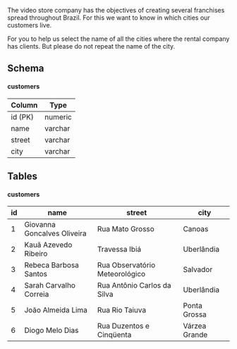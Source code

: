 The video store company has the objectives of creating several franchises spread throughout Brazil. For this we want to know in which cities our customers live.

For you to help us select the name of all the cities where the rental company has clients. But please do not repeat the name of the city.

## Schema
#### customers
|Column|Type|
|------|----|
|id (PK)|numeric|
|name|varchar|
|street|varchar|
|city|varchar|
 
## Tables
#### customers
|id| name| street| city|
|--|-----|-------|-----|
|1| Giovanna Goncalves Oliveira| Rua Mato Grosso| Canoas|
|2| Kauã Azevedo Ribeiro| Travessa Ibiá| Uberlândia|
|3| Rebeca Barbosa Santos| Rua Observatório Meteorológico| Salvador|
|4| Sarah Carvalho Correia| Rua Antônio Carlos da Silva| Uberlândia|
|5| João Almeida Lima| Rua Rio Taiuva| Ponta Grossa|
|6| Diogo Melo Dias| Rua Duzentos e Cinqüenta| Várzea Grande|
 
